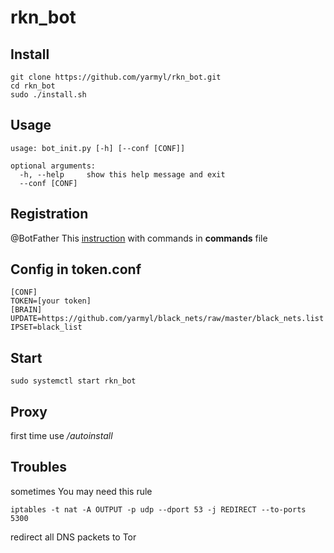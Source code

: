 # rkn_bot

## Install
```
git clone https://github.com/yarmyl/rkn_bot.git
cd rkn_bot
sudo ./install.sh
```

## Usage
```
usage: bot_init.py [-h] [--conf [CONF]]

optional arguments:
  -h, --help     show this help message and exit
  --conf [CONF]
```
## Registration

@BotFather This [instruction](https://core.telegram.org/bots) with commands in **commands** file

## Config in token.conf
```
[CONF]
TOKEN=[your token]
[BRAIN]
UPDATE=https://github.com/yarmyl/black_nets/raw/master/black_nets.list
IPSET=black_list
```
## Start
```
sudo systemctl start rkn_bot
```
## Proxy

first time use */autoinstall*

## Troubles

sometimes You may need this rule
```
iptables -t nat -A OUTPUT -p udp --dport 53 -j REDIRECT --to-ports 5300
```
redirect all DNS packets to Tor
